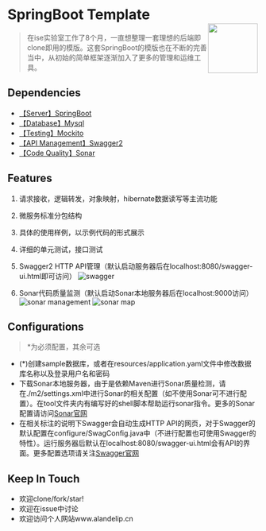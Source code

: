 # SpringBoot Template <img style="float:right;width:100px;padding-top:35px" src="https://img.shields.io/npm/l/vux.svg?style=flat-square" alt="">
> 在ise实验室工作了8个月，一直想整理一套理想的后端即clone即用的模版。这套SpringBoot的模版也在不断的完善当中，从初始的简单框架逐渐加入了更多的管理和运维工具。

## Dependencies
- [【Server】SpringBoot](http://projects.spring.io/spring-boot/)
- [【Database】Mysql](https://www.mysql.com/)
- [【Testing】Mockito](http://site.mockito.org/)
- [【API Management】Swagger2](http://swagger.io/)
- [【Code Quality】Sonar](https://www.sonarqube.org/)

## Features
1. 请求接收，逻辑转发，对象映射，hibernate数据读写等主流功能
1. 微服务标准分包结构
1. 具体的使用样例，以示例代码的形式展示
1. 详细的单元测试，接口测试
1. Swagger2 HTTP API管理（默认启动服务器后在localhost:8080/swagger-ui.html即可访问）
![swagger](http://mooctest.oss-cn-shanghai.aliyuncs.com/resources/springboot-tmpl/swagger.png)

1. Sonar代码质量监测（默认启动Sonar本地服务器后在localhost:9000访问）
![sonar management](http://mooctest.oss-cn-shanghai.aliyuncs.com/resources/springboot-tmpl/sonar-management.png)
![sonar map](http://mooctest.oss-cn-shanghai.aliyuncs.com/resources/springboot-tmpl/sonar-map.png)

## Configurations
> *为必须配置，其余可选
- (*)创建sample数据库，或者在resources/application.yaml文件中修改数据库名称以及登录用户名和密码
- 下载Sonar本地服务器，由于是依赖Maven进行Sonar质量检测，请在./m2/settings.xml中进行Sonar的相关配置（如不使用Sonar可不进行配置）。在tool文件夹内有编写好的shell脚本帮助运行sonar指令。更多的Sonar配置请访问[Sonar官网](https://www.sonarqube.org/)
- 在相关标注的说明下Swagger会自动生成HTTP API的网页，对于Swagger的默认配置在configure/SwagConfig.java中（不进行配置也可使用Swagger的特性）。运行服务器后默认在localhost:8080/swagger-ui.html会有API的界面。更多配置选项请关注[Swagger官网](http://swagger.io/)

## Keep In Touch
- 欢迎clone/fork/star!
- 欢迎在issue中讨论
- 欢迎访问个人网站www.alandelip.cn